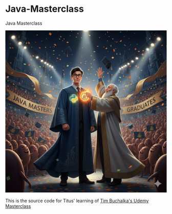 # Java-Masterclass
Java Masterclass

<p align="center">
    <img src="./images/JavaMasterclass.png">
</p>

This is the source code for Titus' learning of [Tim Buchalka's Udemy Masterclass](https://www.udemy.com/course/java-the-complete-java-developer-course/)